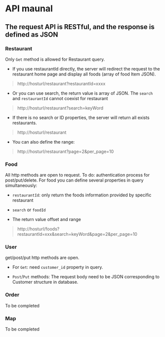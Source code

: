 # API maunal

## The request API is RESTful, and the response is defined as JSON

### Restaurant

Only `Get` method is allowed for Restaurant query.

+ If you use restaurantId directly, the server will redirect the request to the restaurant home page and display all foods (array of food Item JSON).

> http://hosturl/restaurant?restaurantId=xxxx

+ Or you can use search, the return value is array of JSON. The `search` and `restaurantId` cannot coexist for restaurant

> http://hosturl/restaurant?search=keyWord

+ If there is no search or ID properties, the server will return all exists restaurants.

> http://hosturl/restaurant

+ You can also define the range:

> http://hosturl/restaurant?page=2&per_page=10

### Food

All http methods are open to request. To do: authentication process for post/put/delete.
For food you can define several properties in query simultaneously:

+ `restaurantId`: only return the foods information provided by specific restaurant

+ `search` or `foodId` 

+ The return value offset and range

> http://hosturl/foods?restaurantId=xxx&search=keyWord&page=2&per_page=10

### User

get/post/put http methods are open.

+ For `Get`: need `customer_id` property in query.

+ `Post`/`Put` methods: The request body need to be JSON corresponding to Customer structure in database.

### Order

To be completed

### Map

To be completed
